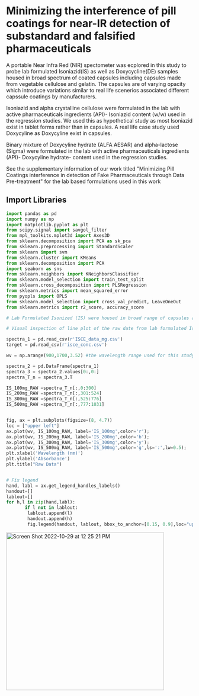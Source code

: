 
# Minimizing the interference of pill coatings for near-IR detection of  substandard and falsified pharmaceuticals




A portable Near Infra Red (NIR) spectometer was ecplored in this study to probe lab formulated Isoniazid(IS) as well as Doxycycline(DE) samples housed in broad spectrum of coated capsules including capsules made from vegetable cellulose and gelatin. The capsules are of varying opacity which introduce variations similar to real life scenerios associated different capssule coatings by manufacturers.

Isoniazid and alpha crystalline cellulose were formulated in the lab with active pharmaceuticals ingredients (API)- Isoniazid content (w/w) used in the regression studies. We used this as hypothetical study as most Isoniazid exist in tablet forms rather than in capsules. A real life case study used Doxycyline as Doxycyline exist in capsules.

Binary mixture of Doxycyline hydrate (ALFA AESAR) and alpha-lactose (Sigma) were formulated in the lab with active pharmaceuticals ingredients (API)- Doxycyline hydrate- content used in the regression studies.

See the supplementary information of our work titled "Minimizing Pill Coatings interference in detection of Fake Pharmaceuticals through Data Pre-treatment" for the lab based formulations used in this work


## Import Libraries


```python
import pandas as pd
import numpy as np
import matplotlib.pyplot as plt
from scipy.signal import savgol_filter
from mpl_toolkits.mplot3d import Axes3D
from sklearn.decomposition import PCA as sk_pca
from sklearn.preprocessing import StandardScaler
from sklearn import svm
from sklearn.cluster import KMeans
from sklearn.decomposition import PCA
import seaborn as sns
from sklearn.neighbors import KNeighborsClassifier
from sklearn.model_selection import train_test_split
from sklearn.cross_decomposition import PLSRegression
from sklearn.metrics import mean_squared_error
from pyopls import OPLS
from sklearn.model_selection import cross_val_predict, LeaveOneOut
from sklearn.metrics import r2_score, accuracy_score
```

```python
# Lab Formulated Isonized (IS) were housed in broad range of capsules and probed with NIR spectrometer for regression studies

# Visual inspection of line plot of the raw date from lab formulated Isoniazid in varying capsules when introduced to NIR spectrometer

spectra_1 = pd.read_csv(r'ISCE_data_mg.csv')
target = pd.read_csv(r'isce_conc.csv')

wv = np.arange(900,1700,3.52) #the wavelength range used for this study

spectra_2 = pd.DataFrame(spectra_1)
spectra_3 = spectra_2.values[0:,0:]
spectra_T_n = spectra_3.T

IS_100mg_RAW =spectra_T_n[:,0:300]
IS_200mg_RAW =spectra_T_n[:,301:524]
IS_300mg_RAW =spectra_T_n[:,525:776]
IS_500mg_RAW =spectra_T_n[:,777:1031]


fig, ax = plt.subplots(figsize=(8, 4.7))
loc = ["upper left"]
ax.plot(wv, IS_100mg_RAW, label='IS_100mg',color='r');
ax.plot(wv, IS_200mg_RAW, label='IS_200mg',color='b');
ax.plot(wv, IS_300mg_RAW, label='IS_300mg',color='y');
ax.plot(wv, IS_500mg_RAW, label='IS_500mg',color='g',ls=':',lw=0.5);
plt.xlabel('Wavelength (nm)')
plt.ylabel('Absorbance')
plt.title("Raw Data")


# Fix legend
hand, labl = ax.get_legend_handles_labels()
handout=[]
lablout=[]
for h,l in zip(hand,labl):
       if l not in lablout:
        lablout.append(l)
        handout.append(h)
        fig.legend(handout, lablout, bbox_to_anchor=[0.15, 0.9],loc="upper left");
```


<img width="426" alt="Screen Shot 2022-10-29 at 12 25 21 PM" src="https://user-images.githubusercontent.com/68889345/198842513-2a47a254-75aa-42dd-a750-7a3f11543eab.png">

